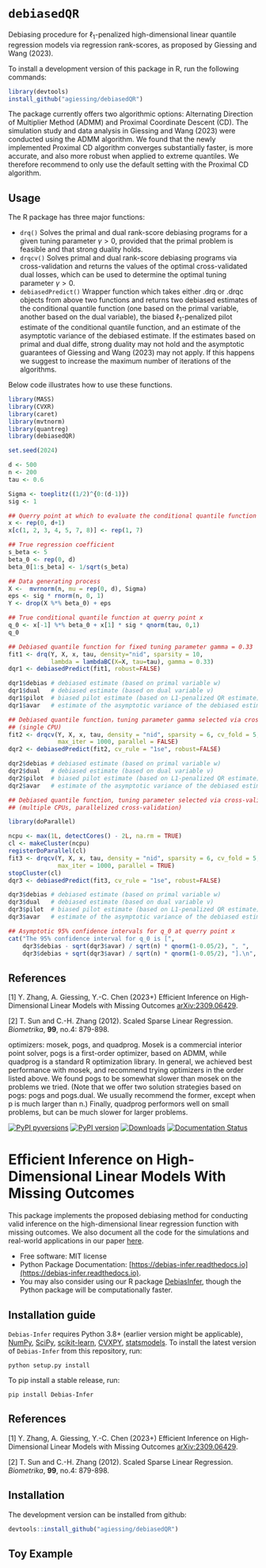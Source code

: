# ``debiasedQR``

Debiasing procedure for $\ell_1$-penalized high-dimensional linear quantile regression models via regression rank-scores, as proposed by Giessing and Wang (2023).

To install a development version of this package in R, run the following commands:

```R
library(devtools)
install_github("agiessing/debiasedQR")
```

The package currently offers two algorithmic options: Alternating Direction of Multiplier Method (ADMM) and Proximal Coordinate Descent (CD). The simulation study and data analysis in Giessing and Wang (2023) were conducted using the ADMM algorithm. We found that the newly implemented Proximal CD algorithm converges substantially faster, is more accurate, and also more robust when applied to extreme quantiles. We therefore recommend to only use the default setting with the Proximal CD algorithm.

## Usage
The R package has three major functions: 

- ``drq()`` Solves the primal and dual rank-score debiasing programs for a given tuning parameter $\gamma > 0$, provided that the primal problem is feasible and that strong duality holds.
- ``drqcv()`` Solves primal and dual rank-score debiasing programs via cross-validation and returns the values of the optimal cross-validated dual losses, which can be used to determine the optimal tuning parameter $\gamma > 0$.
- ``debiasedPredict()`` Wrapper function which takes either .drq or .drqc objects from above two functions and returns two debiased estimates of the conditional quantile function (one based on the primal variable, another based on the dual variable), the biased $\ell_1$-penalized pilot estimate of the conditional quantile function, and an estimate of the asymptotic variance of the debiased estimate. If the estimates based on primal and dual diffe, strong duality may not hold and the asymptotic guarantees of Giessing and Wang (2023) may not apply. If this happens we suggest to increase the maximum number of iterations of the algorithms.


Below code illustrates how to use these functions.

```R
library(MASS)
library(CVXR)
library(caret)
library(mvtnorm)
library(quantreg)
library(debiasedQR)

set.seed(2024)

d <- 500
n <- 200
tau <- 0.6

Sigma <- toeplitz((1/2)^{0:(d-1)})
sig <- 1

## Querry point at which to evaluate the conditional quantile function
x <- rep(0, d+1)
x[c(1, 2, 3, 4, 5, 7, 8)] <- rep(1, 7)

## True regression coefficient
s_beta <- 5
beta_0 <- rep(0, d)
beta_0[1:s_beta] <- 1/sqrt(s_beta)

## Data generating process
X <-  mvrnorm(n, mu = rep(0, d), Sigma)
eps <- sig * rnorm(n, 0, 1)
Y <- drop(X %*% beta_0) + eps

## True conditional quantile function at querry point x
q_0 <- x[-1] %*% beta_0 + x[1] * sig * qnorm(tau, 0,1)
q_0

## Debiased quantile function for fixed tuning parameter gamma = 0.33
fit1 <- drq(Y, X, x, tau, density="nid", sparsity = 10,
            lambda = lambdaBC(X=X, tau=tau), gamma = 0.33)
dqr1 <- debiasedPredict(fit1, robust=FALSE)

dqr1$debias # debiased estimate (based on primal variable w)
dqr1$dual   # debiased estimate (based on dual variable v)
dqr1$pilot  # biased pilot estimate (based on L1-penalized QR estimate)
dqr1$avar   # estimate of the asymptotic variance of the debiased estimate

## Debiased quantile function，tuning parameter gamma selected via cross-validation
## (single CPU)
fit2 <- drqcv(Y, X, x, tau, density = "nid", sparsity = 6, cv_fold = 5,
              max_iter = 1000, parallel = FALSE)
dqr2 <- debiasedPredict(fit2, cv_rule = "1se", robust=FALSE)

dqr2$debias # debiased estimate (based on primal variable w)
dqr2$dual   # debiased estimate (based on dual variable v)
dqr2$pilot  # biased pilot estimate (based on L1-penalized QR estimate)
dqr2$avar   # estimate of the asymptotic variance of the debiased estimate

## Debiased quantile function, tuning parameter selected via cross-validation
## (multiple CPUs, parallelized cross-validation)

library(doParallel)

ncpu <- max(1L, detectCores() - 2L, na.rm = TRUE)
cl <- makeCluster(ncpu)
registerDoParallel(cl)
fit3 <- drqcv(Y, X, x, tau, density = "nid", sparsity = 6, cv_fold = 5,
              max_iter = 1000, parallel = TRUE)
stopCluster(cl)
dqr3 <- debiasedPredict(fit3, cv_rule = "1se", robust=FALSE)

dqr3$debias # debiased estimate (based on primal variable w)
dqr3$dual   # debiased estimate (based on dual variable v)
dqr3$pilot  # biased pilot estimate (based on L1-penalized QR estimate)
dqr3$avar   # estimate of the asymptotic variance of the debiased estimate

## Asymptotic 95% confidence intervals for q_0 at querry point x
cat("The 95% confidence interval for q_0 is [",
    dqr3$debias - sqrt(dqr3$avar) / sqrt(n) * qnorm(1-0.05/2), ", ",
    dqr3$debias + sqrt(dqr3$avar) / sqrt(n) * qnorm(1-0.05/2), "].\n", sep = "")

```



References
--------
<a name="debias">[1]</a> Y. Zhang, A. Giessing, Y.-C. Chen (2023+) Efficient Inference on High-Dimensional Linear Models with Missing Outcomes [arXiv:2309.06429](https://arxiv.org/abs/2309.06429).

<a name="scaledlasso">[2]</a> T. Sun and C.-H. Zhang (2012). Scaled Sparse Linear Regression. *Biometrika*, **99**, no.4: 879-898.


optimizers: mosek, pogs, and quadprog. Mosek is a commercial interior point solver, pogs is a first-order optimizer, based on ADMM, while quadprog is a standard R optimization library. In general, we achieved best performance with mosek, and recommend trying optimizers in the order listed above. We found pogs to be somewhat slower than mosek on the problems we tried. (Note that we offer two solution strategies based on pogs: pogs and pogs.dual. We usually recommend the former, except when p is much larger than n.) Finally, quadprog performors well on small problems, but can be much slower for larger problems.


[![PyPI pyversions](https://img.shields.io/pypi/pyversions/Debias-Infer.svg)](https://pypi.python.org/pypi/Debias-Infer/)
[![PyPI version](https://badge.fury.io/py/Debias-Infer.svg)](https://badge.fury.io/py/Debias-Infer)
[![Downloads](https://static.pepy.tech/badge/Debias-Infer)](https://pepy.tech/project/Debias-Infer)
[![Documentation Status](https://readthedocs.org/projects/sconce-scms/badge/?version=latest)](http://debias-infer.readthedocs.io/?badge=latest)

# Efficient Inference on High-Dimensional Linear Models With Missing Outcomes

This package implements the proposed debiasing method for conducting valid inference on the high-dimensional linear regression function with missing outcomes. We also document all the code for the simulations and real-world applications in our paper [here](https://github.com/zhangyk8/Debias-Infer/tree/main/Paper_Code).

* Free software: MIT license
* Python Package Documentation: [https://debias-infer.readthedocs.io](https://debias-infer.readthedocs.io).
* You may also consider using our R package [DebiasInfer](https://cran.r-project.org/web/packages/DebiasInfer/index.html), though the Python package will be computationally faster.

Installation guide
--------

```Debias-Infer``` requires Python 3.8+ (earlier version might be applicable), [NumPy](http://www.numpy.org/), [SciPy](https://www.scipy.org/), [scikit-learn](https://scikit-learn.org/stable/), [CVXPY](https://www.cvxpy.org/), [statsmodels](https://www.statsmodels.org/). To install the latest version of ```Debias-Infer``` from this repository, run:

```
python setup.py install
```

To pip install a stable release, run:
```
pip install Debias-Infer
```

References
--------

<a name="debias">[1]</a> Y. Zhang, A. Giessing, Y.-C. Chen (2023+) Efficient Inference on High-Dimensional Linear Models with Missing Outcomes [arXiv:2309.06429](https://arxiv.org/abs/2309.06429).

<a name="scaledlasso">[2]</a> T. Sun and C.-H. Zhang (2012). Scaled Sparse Linear Regression. *Biometrika*, **99**, no.4: 879-898.





## Installation

The development version can be installed from github:

```R
devtools::install_github("agiessing/debiasedQR")
```

## Toy Example


